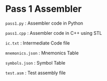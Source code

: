 # Pass 1 Assembler

`pass1.py` : Assembler code in Python

`pass1.cpp` : Assembler code in C++ using STL

`ic.txt` : Intermediate Code file

`mnemonics.json` : Mnemonics Table

`symbols.json` : Symbol Table

`test.asm` : Test assembly file
